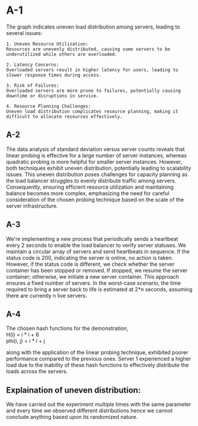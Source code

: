 # A-1

The graph indicates uneven load distribution among servers, leading to several issues:

    1. Uneven Resource Utilization:
    Resources are unevenly distributed, causing some servers to be underutilized while others are overloaded.

    2. Latency Concerns:
    Overloaded servers result in higher latency for users, leading to slower response times during access.

    3. Risk of Failures:
    Overloaded servers are more prone to failures, potentially causing downtime or disruptions in service.

    4. Resource Planning Challenges:
    Uneven load distribution complicates resource planning, making it difficult to allocate resources effectively.

<!-- TODO: Explaination of the uneven distribution -->

## A-2

The data analysis of standard deviation versus server counts reveals that linear probing is effective for a large number of server instances, whereas quadratic probing is more helpful for smaller server instances. However, both techniques exhibit uneven distribution, potentially leading to scalability issues. This uneven distribution poses challenges for capacity planning as the load balancer struggles to evenly distribute traffic among servers. Consequently, ensuring efficient resource utilization and maintaining balance becomes more complex, emphasizing the need for careful consideration of the chosen probing technique based on the scale of the server infrastructure.


<!-- TODO: Explaination of the uneven distribution -->

## A-3

We're implementing a new process that periodically sends a heartbeat every 2 seconds to enable the load balancer to verify server statuses. We maintain a circular array of servers and send heartbeats in sequence. If the status code is 200, indicating the server is online, no action is taken. However, if the status code is different, we check whether the server container has been stopped or removed. If stopped, we resume the server container; otherwise, we initiate a new server container. This approach ensures a fixed number of servers. In the worst-case scenario, the time required to bring a server back to life is estimated at 2*n seconds, assuming there are currently n live servers.

## A-4

The chosen hash functions for the demonstration, \
H(i)      = i * i + 6 \
phi(i, j) = i * i + j 

along with the application of the linear probing technique, exhibited poorer performance compared to the previous ones. Server 1 experienced a higher load due to the inability of these hash functions to effectively distribute the loads across the servers.


## Explaination of uneven distribution:
We have carried out the experiment multiple times with the same parameter and every time we observed different distributions hence we cannot conclude anything based upon its randomized nature.
